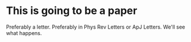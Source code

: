 # This is going to be a paper #

Preferably a letter.   Preferably in Phys Rev Letters or ApJ Letters.  We'll see what happens.